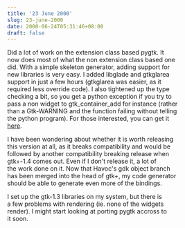 ```yaml
---
title: '23 June 2000'
slug: 23-june-2000
date: 2000-06-24T05:31:46+08:00
draft: false
---
```


Did a lot of work on the extension class based pygtk. It\
now does most of what the non extension class based one\
did. With a simple skeleton generator, adding support for\
new libraries is very easy. I added libglade and gtkglarea\
support in just a few hours (gtkglarea was easier, as it\
required less override code). I also tightened up the type\
checking a bit, so you get a python exception if you try to\
pass a non widget to gtk\_container\_add for instance (rather\
than a Gtk-WARNING and the function failing without telling\
the python program). For those interested, you can get it\
[here](ftp://ftp.daa.com.au/pub/james/python/pygtk-0.7.0-unstable-dont-use.tar.gz).

I have been wondering about whether it is worth releasing\
this version at all, as it breaks compatibility and would be\
followed by another compatibility breaking release when\
gtk+-1.4 comes out. Even if I don\'t release it, a lot of\
the work done on it. Now that Havoc\'s gdk object branch\
has been merged into the head of gtk+, my code generator\
should be able to generate even more of the bindings.

I set up the gtk-1.3 libraries on my system, but there is\
a few problems with rendering (ie. none of the widgets\
render). I might start looking at porting pygtk accross to\
it soon.
